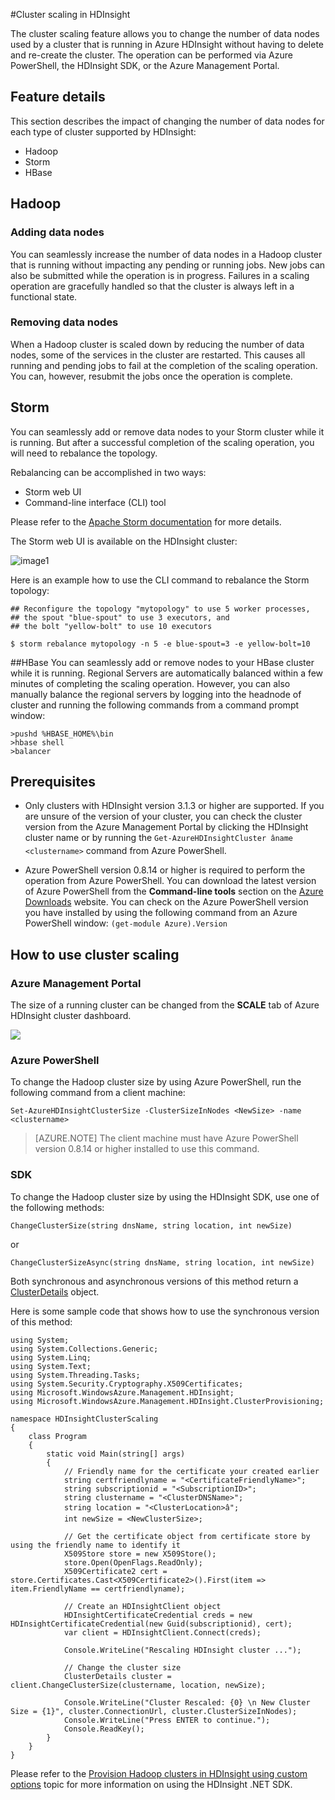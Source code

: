 <properties
   pageTitle="Cluster Scaling in HDInsight | Azure"
   description="Change the number of data nodes in a cluster that is running on HDInsight without having to delete and recreate the cluster."
   services="hdinsight"
   documentationCenter=""
   authors="mumian"
   manager="paulettm"
   editor="cgronlun"/>

<tags
   ms.service="hdinsight" 
   ms.devlang="na" 
   ms.topic="article" 
   ms.tgt_pltfrm="na" 
   ms.workload="big-data" 
   ms.date="04/02/2015" 
   wacn.date="" 
   ms.author="jgao"/>

#Cluster scaling in HDInsight

The cluster scaling feature allows you to change the number of data nodes used by a cluster that is running in Azure HDInsight without having to delete and re-create the cluster. The operation can be performed via Azure PowerShell, the HDInsight SDK, or the Azure Management Portal.

## Feature details
This section describes the impact of changing the number of data nodes for each type of cluster supported by HDInsight:

* Hadoop
* Storm
* HBase 

## Hadoop 

### Adding data nodes
You can seamlessly increase the number of data nodes in a Hadoop cluster that is running without impacting any pending or running jobs. New jobs can also be submitted while the operation is in progress. Failures in a scaling operation are gracefully handled so that the cluster is always left in a functional state.

### Removing data nodes
When a Hadoop cluster is scaled down by reducing the number of data nodes, some of the services in the cluster are restarted. This causes all running and pending jobs to fail at the completion of the scaling operation. You can, however, resubmit the jobs once the operation is complete.

## Storm
You can seamlessly add or remove data nodes to your Storm cluster while it is running. But after a successful completion of the scaling operation, you will need to rebalance the topology.

Rebalancing can be accomplished in two ways:

* Storm web UI
* Command-line interface (CLI) tool 

Please refer to the [Apache Storm documentation](http://storm.apache.org/documentation/Understanding-the-parallelism-of-a-Storm-topology.html) for more details.

The Storm web UI is available on the HDInsight cluster:

![image1](./media/hdinsight-hadoop-cluster-scaling/StormUI.png)

Here is an example how to use the CLI command to rebalance the Storm topology:

	## Reconfigure the topology "mytopology" to use 5 worker processes,
	## the spout "blue-spout" to use 3 executors, and
	## the bolt "yellow-bolt" to use 10 executors

	$ storm rebalance mytopology -n 5 -e blue-spout=3 -e yellow-bolt=10

##HBase
You can seamlessly add or remove nodes to your HBase cluster while it is running. Regional Servers are automatically balanced within a few minutes of completing the scaling operation. However, you can also manually balance the regional servers by logging into the headnode of cluster and running the following commands from a command prompt window:

	>pushd %HBASE_HOME%\bin
	>hbase shell
	>balancer

## Prerequisites

* Only clusters with HDInsight version 3.1.3 or higher are supported. If you are unsure of the version of your cluster, you can check the cluster version from the Azure Management Portal by clicking the HDInsight cluster name or by running the `Get-AzureHDInsightCluster âname <clustername>` command from Azure PowerShell.

* Azure PowerShell version 0.8.14 or higher is required to perform the operation from Azure PowerShell. You can download the latest version of Azure PowerShell from the **Command-line tools** section on the [Azure Downloads](/downloads/) website. You can check on the Azure PowerShell version you have installed by using the following command from an Azure PowerShell window: `(get-module Azure).Version`

## How to use cluster scaling

### Azure Management Portal
The size of a running cluster can be changed from the **SCALE** tab of Azure HDInsight cluster dashboard.

![](http://i.imgur.com/u5Mewwx.png)

### Azure PowerShell
To change the Hadoop cluster size by using Azure PowerShell, run the following command from a client machine:

	Set-AzureHDInsightClusterSize -ClusterSizeInNodes <NewSize> -name <clustername>	

> [AZURE.NOTE] The client machine must have Azure PowerShell version 0.8.14 or higher installed to use this command.

### SDK
To change the Hadoop cluster size by using the HDInsight SDK, use one of the following methods: 

	ChangeClusterSize(string dnsName, string location, int newSize) 

or 

	ChangeClusterSizeAsync(string dnsName, string location, int newSize) 


Both synchronous and asynchronous versions of this method return a [ClusterDetails](http://msdn.microsoft.com/zh-cn/library/microsoft.windowsazure.management.hdinsight.clusterdetails_properties.aspx) object.

Here is some sample code that shows how to use the synchronous version of this method:

	using System;
	using System.Collections.Generic;
	using System.Linq;
	using System.Text;
	using System.Threading.Tasks;
	using System.Security.Cryptography.X509Certificates;
	using Microsoft.WindowsAzure.Management.HDInsight;
	using Microsoft.WindowsAzure.Management.HDInsight.ClusterProvisioning;

	namespace HDInsightClusterScaling
	{
	    class Program
	    {
	        static void Main(string[] args)
	        {
	            // Friendly name for the certificate your created earlier  
	            string certfriendlyname = "<CertificateFriendlyName>";     
	            string subscriptionid = "<SubscriptionID>";
	            string clustername = "<ClusterDNSName>";
	     		string location = "<ClusterLocation>â";
				int newSize = <NewClusterSize>;
	
	            // Get the certificate object from certificate store by using the friendly name to identify it
	            X509Store store = new X509Store();
	            store.Open(OpenFlags.ReadOnly);
	            X509Certificate2 cert = store.Certificates.Cast<X509Certificate2>().First(item => item.FriendlyName == certfriendlyname);
	
	            // Create an HDInsightClient object
	            HDInsightCertificateCredential creds = new HDInsightCertificateCredential(new Guid(subscriptionid), cert);
	            var client = HDInsightClient.Connect(creds);
	
	            Console.WriteLine("Rescaling HDInsight cluster ...");
	
	            // Change the cluster size
	     		ClusterDetails cluster = client.ChangeClusterSize(clustername, location, newSize);
	            
	            Console.WriteLine("Cluster Rescaled: {0} \n New Cluster Size = {1}", cluster.ConnectionUrl, cluster.ClusterSizeInNodes);
	            Console.WriteLine("Press ENTER to continue.");
	            Console.ReadKey();
	        }
	    }
	}


Please refer to the [Provision Hadoop clusters in HDInsight using custom options](/documentation/articles/hdinsight-provision-clusters-v1) topic for more information on using the HDInsight .NET SDK.